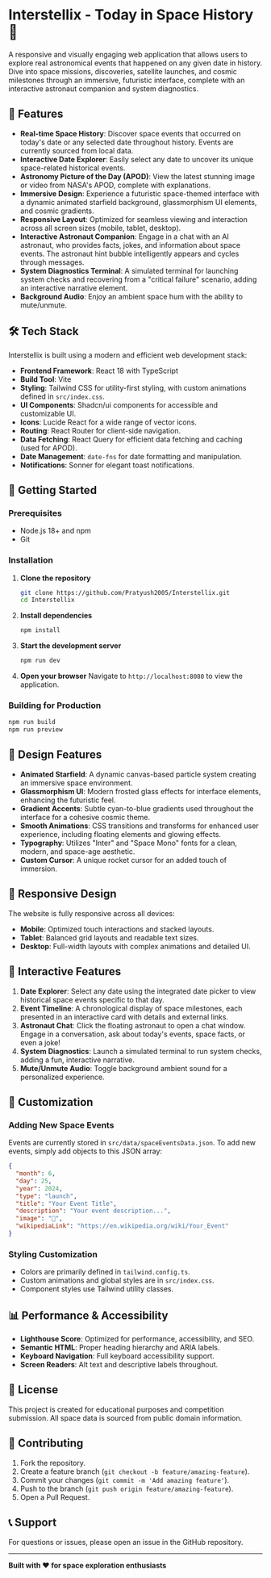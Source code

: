 # Interstellix - Today in Space History 🚀

A responsive and visually engaging web application that allows users to explore real astronomical events that happened on any given date in history. Dive into space missions, discoveries, satellite launches, and cosmic milestones through an immersive, futuristic interface, complete with an interactive astronaut companion and system diagnostics.

## 🌟 Features

-   **Real-time Space History**: Discover space events that occurred on today's date or any selected date throughout history. Events are currently sourced from local data.
-   **Interactive Date Explorer**: Easily select any date to uncover its unique space-related historical events.
-   **Astronomy Picture of the Day (APOD)**: View the latest stunning image or video from NASA's APOD, complete with explanations.
-   **Immersive Design**: Experience a futuristic space-themed interface with a dynamic animated starfield background, glassmorphism UI elements, and cosmic gradients.
-   **Responsive Layout**: Optimized for seamless viewing and interaction across all screen sizes (mobile, tablet, desktop).
-   **Interactive Astronaut Companion**: Engage in a chat with an AI astronaut, who provides facts, jokes, and information about space events. The astronaut hint bubble intelligently appears and cycles through messages.
-   **System Diagnostics Terminal**: A simulated terminal for launching system checks and recovering from a "critical failure" scenario, adding an interactive narrative element.
-   **Background Audio**: Enjoy an ambient space hum with the ability to mute/unmute.

## 🛠️ Tech Stack

Interstellix is built using a modern and efficient web development stack:

*   **Frontend Framework**: React 18 with TypeScript
*   **Build Tool**: Vite
*   **Styling**: Tailwind CSS for utility-first styling, with custom animations defined in `src/index.css`.
*   **UI Components**: Shadcn/ui components for accessible and customizable UI.
*   **Icons**: Lucide React for a wide range of vector icons.
*   **Routing**: React Router for client-side navigation.
*   **Data Fetching**: React Query for efficient data fetching and caching (used for APOD).
*   **Date Management**: `date-fns` for date formatting and manipulation.
*   **Notifications**: Sonner for elegant toast notifications.

## 🚀 Getting Started

### Prerequisites

-   Node.js 18+ and npm
-   Git

### Installation

1.  **Clone the repository**
    ```bash
    git clone https://github.com/Pratyush2005/Interstellix.git
    cd Interstellix
    ```

2.  **Install dependencies**
    ```bash
    npm install
    ```

3.  **Start the development server**
    ```bash
    npm run dev
    ```

4.  **Open your browser**
    Navigate to `http://localhost:8080` to view the application.

### Building for Production

```bash
npm run build
npm run preview
```

## 🎨 Design Features

-   **Animated Starfield**: A dynamic canvas-based particle system creating an immersive space environment.
-   **Glassmorphism UI**: Modern frosted glass effects for interface elements, enhancing the futuristic feel.
-   **Gradient Accents**: Subtle cyan-to-blue gradients used throughout the interface for a cohesive cosmic theme.
-   **Smooth Animations**: CSS transitions and transforms for enhanced user experience, including floating elements and glowing effects.
-   **Typography**: Utilizes "Inter" and "Space Mono" fonts for a clean, modern, and space-age aesthetic.
-   **Custom Cursor**: A unique rocket cursor for an added touch of immersion.

## 📱 Responsive Design

The website is fully responsive across all devices:
-   **Mobile**: Optimized touch interactions and stacked layouts.
-   **Tablet**: Balanced grid layouts and readable text sizes.
-   **Desktop**: Full-width layouts with complex animations and detailed UI.

## 🌌 Interactive Features

1.  **Date Explorer**: Select any date using the integrated date picker to view historical space events specific to that day.
2.  **Event Timeline**: A chronological display of space milestones, each presented in an interactive card with details and external links.
3.  **Astronaut Chat**: Click the floating astronaut to open a chat window. Engage in a conversation, ask about today's events, space facts, or even a joke!
4.  **System Diagnostics**: Launch a simulated terminal to run system checks, adding a fun, interactive narrative.
5.  **Mute/Unmute Audio**: Toggle background ambient sound for a personalized experience.

## 🔧 Customization

### Adding New Space Events

Events are currently stored in `src/data/spaceEventsData.json`. To add new events, simply add objects to this JSON array:

```json
{
  "month": 6, 
  "day": 25, 
  "year": 2024, 
  "type": "launch",
  "title": "Your Event Title",
  "description": "Your event description...",
  "image": "🚀", 
  "wikipediaLink": "https://en.wikipedia.org/wiki/Your_Event"
}
```

### Styling Customization

-   Colors are primarily defined in `tailwind.config.ts`.
-   Custom animations and global styles are in `src/index.css`.
-   Component styles use Tailwind utility classes.

## 📊 Performance & Accessibility

-   **Lighthouse Score**: Optimized for performance, accessibility, and SEO.
-   **Semantic HTML**: Proper heading hierarchy and ARIA labels.
-   **Keyboard Navigation**: Full keyboard accessibility support.
-   **Screen Readers**: Alt text and descriptive labels throughout.


## 📄 License

This project is created for educational purposes and competition submission. All space data is sourced from public domain information.

## 🤝 Contributing

1.  Fork the repository.
2.  Create a feature branch (`git checkout -b feature/amazing-feature`).
3.  Commit your changes (`git commit -m 'Add amazing feature'`).
4.  Push to the branch (`git push origin feature/amazing-feature`).
5.  Open a Pull Request.

## 📞 Support

For questions or issues, please open an issue in the GitHub repository.

---

**Built with ❤️ for space exploration enthusiasts**
